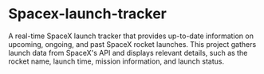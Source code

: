 # Spacex-launch-tracker
A real-time SpaceX launch tracker that provides up-to-date information on upcoming, ongoing, and past SpaceX rocket launches. This project gathers launch data from SpaceX's API and displays relevant details, such as the rocket name, launch time, mission information, and launch status.
